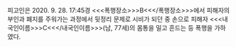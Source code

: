 피고인은 2020. 9. 28. 17:45경 <<<폭행장소>>>B<<</폭행장소>>>에서 피해자의 부인과 폐지를 주워가는 과정에서 뒷정리 문제로 시비가 되던 중 손으로 피해자 <<<내국인이름>>>C<<</내국인이름>>>(남, 77세)의 몸통을 밀고 흔드는 등 폭행을 가하였다.